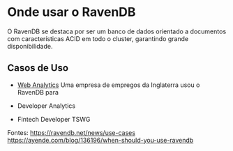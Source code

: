 # Onde usar o RavenDB
O RavenDB se destaca por ser um banco de dados orientado a documentos com características ACID em todo o cluster, garantindo grande disponibilidade. 

## Casos de Uso
- [Web Analytics](https://ravendb.net/articles/big-data-document-database-etl-replication-ravendb-case-study)
Uma empresa de empregos da Inglaterra usou o RavenDB para

- Developer Analytics
- Fintech Developer TSWG


Fontes: https://ravendb.net/news/use-cases
https://ayende.com/blog/136196/when-should-you-use-ravendb
<!--stackedit_data:
eyJoaXN0b3J5IjpbLTE0MDI4MDgxMzEsNjk3NTU5NCwtMzcwMT
MxMTM5LDE3Nzc0Nzg0NzYsMTkwNzU4NDMxNywxOTkxNzg3NjE0
LDExNDUzMjIxMDksLTE5NTg0NDUxODNdfQ==
-->
